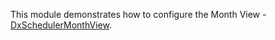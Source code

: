 This module demonstrates how to configure the Month View - [DxSchedulerMonthView](https://docs.devexpress.com/Blazor/DevExpress.Blazor.DxSchedulerMonthView).